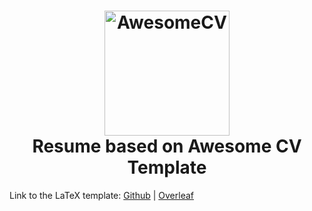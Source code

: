 
<h1 align="center">
  <a href="https://github.com/posquit0/Awesome-CV" title="AwesomeCV Documentation">
    <img alt="AwesomeCV" src="https://github.com/posquit0/Awesome-CV/raw/master/icon.png" width="200px" height="200px" />
  </a>
  <br />
  Resume based on Awesome CV Template
</h1>


  Link to the LaTeX template: [Github](https://github.com/posquit0/Awesome-CV) | [Overleaf](https://www.overleaf.com/latex/templates/awesome-cv/dfnvtnhzhhbm#:~:text=Awesome%20CV%20is%20LaTeX%20template,com%2Fposquit0%2FAwesome%2DCV)

